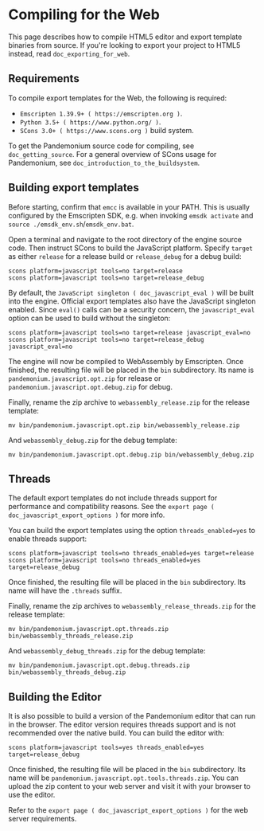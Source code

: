 
# Compiling for the Web

This page describes how to compile HTML5 editor and export template binaries from source. If you're looking 
to export your project to HTML5 instead, read `doc_exporting_for_web`.


## Requirements

To compile export templates for the Web, the following is required:

-  `Emscripten 1.39.9+ ( https://emscripten.org )`.
-  `Python 3.5+ ( https://www.python.org/ )`.
-  `SCons 3.0+ ( https://www.scons.org )` build system.


To get the Pandemonium source code for compiling, see `doc_getting_source`.
For a general overview of SCons usage for Pandemonium, see `doc_introduction_to_the_buildsystem`.

## Building export templates

Before starting, confirm that `emcc` is available in your PATH. This is
usually configured by the Emscripten SDK, e.g. when invoking `emsdk activate`
and `source ./emsdk_env.sh`/`emsdk_env.bat`.

Open a terminal and navigate to the root directory of the engine source code.
Then instruct SCons to build the JavaScript platform. Specify `target` as
either `release` for a release build or `release_debug` for a debug build:

```
scons platform=javascript tools=no target=release
scons platform=javascript tools=no target=release_debug
```

By default, the `JavaScript singleton ( doc_javascript_eval )` will be built
into the engine. Official export templates also have the JavaScript singleton
enabled. Since `eval()` calls can be a security concern, the
`javascript_eval` option can be used to build without the singleton:

```
scons platform=javascript tools=no target=release javascript_eval=no
scons platform=javascript tools=no target=release_debug javascript_eval=no
```

The engine will now be compiled to WebAssembly by Emscripten. Once finished,
the resulting file will be placed in the `bin` subdirectory. Its name is
`pandemonium.javascript.opt.zip` for release or `pandemonium.javascript.opt.debug.zip`
for debug.

Finally, rename the zip archive to `webassembly_release.zip` for the
release template:

```
mv bin/pandemonium.javascript.opt.zip bin/webassembly_release.zip
```

And `webassembly_debug.zip` for the debug template:

```
mv bin/pandemonium.javascript.opt.debug.zip bin/webassembly_debug.zip
```

## Threads

The default export templates do not include threads support for
performance and compatibility reasons. See the
`export page ( doc_javascript_export_options )` for more info.

You can build the export templates using the option `threads_enabled=yes` to enable threads support:

```
scons platform=javascript tools=no threads_enabled=yes target=release
scons platform=javascript tools=no threads_enabled=yes target=release_debug
```

Once finished, the resulting file will be placed in the `bin` subdirectory.
Its name will have the `.threads` suffix.

Finally, rename the zip archives to `webassembly_release_threads.zip` for the release template:

```
mv bin/pandemonium.javascript.opt.threads.zip bin/webassembly_threads_release.zip
```

And `webassembly_debug_threads.zip` for the debug template:

```
mv bin/pandemonium.javascript.opt.debug.threads.zip bin/webassembly_threads_debug.zip
```

## Building the Editor


It is also possible to build a version of the Pandemonium editor that can run in the
browser. The editor version requires threads support and is not recommended
over the native build. You can build the editor with:

```
scons platform=javascript tools=yes threads_enabled=yes target=release_debug
```

Once finished, the resulting file will be placed in the `bin` subdirectory.
Its name will be `pandemonium.javascript.opt.tools.threads.zip`. You can upload the
zip content to your web server and visit it with your browser to use the editor.

Refer to the `export page ( doc_javascript_export_options )` for the web
server requirements.
